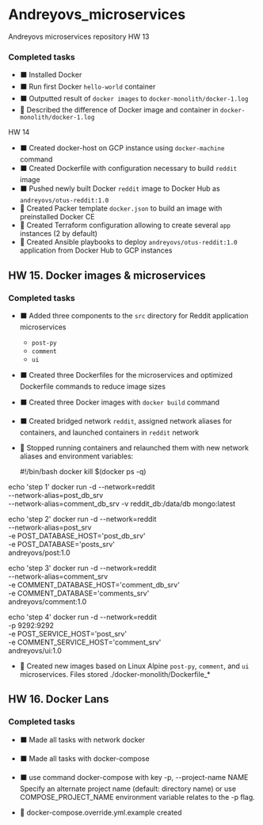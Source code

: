 # Andreyovs_microservices
Andreyovs microservices repository
HW 13
### Completed tasks

- :black_large_square: Installed Docker
- :black_large_square: Run first Docker `hello-world` container
- :black_large_square: Outputted result of `docker images` to `docker-monolith/docker-1.log`
- :large_orange_diamond: Described the difference of Docker image and container in `docker-monolith/docker-1.log`

HW 14

- :black_large_square: Created docker-host on GCP instance using `docker-machine` command
- :black_large_square: Created Dockerfile with configuration necessary to build `reddit` image
- :black_large_square: Pushed newly built Docker `reddit` image to Docker Hub as `andreyovs/otus-reddit:1.0`
- :large_orange_diamond: Created Packer template `docker.json` to build an image with preinstalled Docker CE
- :large_orange_diamond: Created Terraform configuration allowing to create several `app` instances (2 by default)
- :large_orange_diamond: Created Ansible playbooks to deploy `andreyovs/otus-reddit:1.0` application from Docker Hub to GCP instances

## HW 15. Docker images & microservices

### Completed tasks

- :black_large_square: Added three components to the `src` directory for Reddit application microservices
  - `post-py`
  - `comment`
  - `ui`
- :black_large_square: Created three Dockerfiles for the microservices and optimized Dockerfile commands to reduce image sizes
- :black_large_square: Created three Docker images with `docker build` command
- :black_large_square: Created bridged network `reddit`, assigned network aliases for containers, and launched containers in `reddit` network
- :large_orange_diamond: Stopped running containers and relaunched them with new network aliases and environment variables:

  #!/bin/bash
docker kill $(docker ps -q)

echo 'step 1'
docker run -d --network=reddit \
--network-alias=post_db_srv \
--network-alias=comment_db_srv -v reddit_db:/data/db mongo:latest

echo 'step 2'
docker run -d --network=reddit \
--network-alias=post_srv \
-e POST_DATABASE_HOST='post_db_srv' \
-e POST_DATABASE='posts_srv' \
andreyovs/post:1.0

echo 'step 3'
docker run -d --network=reddit \
--network-alias=comment_srv \
-e COMMENT_DATABASE_HOST='comment_db_srv' \
-e COMMENT_DATABASE='comments_srv' \
andreyovs/comment:1.0

echo 'step 4'
docker run -d --network=reddit \
-p 9292:9292 \
-e POST_SERVICE_HOST='post_srv' \
-e COMMENT_SERVICE_HOST='comment_srv' \
andreyovs/ui:1.0

- :large_orange_diamond: Created new images based on Linux Alpine  `post-py`, `comment`, and `ui` microservices. Files  stored ./docker-monolith/Dockerfile_*

## HW 16. Docker Lans

### Completed tasks

- :black_large_square: Made all tasks with network docker
- :black_large_square: Made all tasks with docker-compose

- :black_large_square: use command docker-compose with key -p, --project-name NAME Specify an alternate project name (default: directory name) or use  COMPOSE_PROJECT_NAME environment variable relates to the -p flag.
- :large_orange_diamond: docker-compose.override.yml.example created
